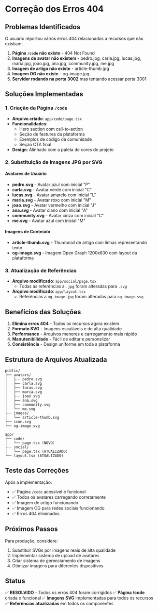 # Correção dos Erros 404

## Problemas Identificados

O usuário reportou vários erros 404 relacionados a recursos que não existiam:

1. **Página `/code` não existe** - 404 Not Found
2. **Imagens de avatar não existem** - pedro.jpg, carla.jpg, lucas.jpg, maria.jpg, joao.jpg, ana.jpg, community.jpg, me.jpg
3. **Imagem de artigo não existe** - article-thumb.jpg
4. **Imagem OG não existe** - og-image.jpg
5. **Servidor rodando na porta 3002** mas tentando acessar porta 3001

## Soluções Implementadas

### 1. Criação da Página `/code`

- **Arquivo criado**: `app/code/page.tsx`
- **Funcionalidades**:
  - Hero section com call-to-action
  - Seção de features da plataforma
  - Exemplos de código da comunidade
  - Seção CTA final
- **Design**: Alinhado com a paleta de cores do projeto

### 2. Substituição de Imagens JPG por SVG

#### Avatares de Usuário
- **pedro.svg** - Avatar azul com inicial "P"
- **carla.svg** - Avatar verde com inicial "C"  
- **lucas.svg** - Avatar amarelo com inicial "L"
- **maria.svg** - Avatar roxo com inicial "M"
- **joao.svg** - Avatar vermelho com inicial "J"
- **ana.svg** - Avatar ciano com inicial "A"
- **community.svg** - Avatar cinza com inicial "C"
- **me.svg** - Avatar azul com inicial "M"

#### Imagens de Conteúdo
- **article-thumb.svg** - Thumbnail de artigo com linhas representando texto
- **og-image.svg** - Imagem Open Graph 1200x630 com layout da plataforma

### 3. Atualização de Referências

- **Arquivo modificado**: `app/social/page.tsx`
  - Todas as referências a `.jpg` foram alteradas para `.svg`
- **Arquivo modificado**: `app/layout.tsx`
  - Referências a `og-image.jpg` foram alteradas para `og-image.svg`

## Benefícios das Soluções

1. **Elimina erros 404** - Todos os recursos agora existem
2. **Formato SVG** - Imagens escaláveis e de alta qualidade
3. **Performance** - Arquivos menores e carregamento mais rápido
4. **Manutenibilidade** - Fácil de editar e personalizar
5. **Consistência** - Design uniforme em toda a plataforma

## Estrutura de Arquivos Atualizada

```
public/
├── avatars/
│   ├── pedro.svg
│   ├── carla.svg
│   ├── lucas.svg
│   ├── maria.svg
│   ├── joao.svg
│   ├── ana.svg
│   ├── community.svg
│   └── me.svg
├── images/
│   └── article-thumb.svg
├── icon.svg
└── og-image.svg

app/
├── code/
│   └── page.tsx (NOVO)
├── social/
│   └── page.tsx (ATUALIZADO)
└── layout.tsx (ATUALIZADO)
```

## Teste das Correções

Após a implementação:
- ✅ Página `/code` acessível e funcional
- ✅ Todos os avatares carregando corretamente
- ✅ Imagem de artigo funcionando
- ✅ Imagem OG para redes sociais funcionando
- ✅ Erros 404 eliminados

## Próximos Passos

Para produção, considere:
1. Substituir SVGs por imagens reais de alta qualidade
2. Implementar sistema de upload de avatares
3. Criar sistema de gerenciamento de imagens
4. Otimizar imagens para diferentes dispositivos

## Status

✅ **RESOLVIDO** - Todos os erros 404 foram corrigidos
✅ **Página /code** criada e funcional
✅ **Imagens SVG** implementadas para todos os recursos
✅ **Referências atualizadas** em todos os componentes
